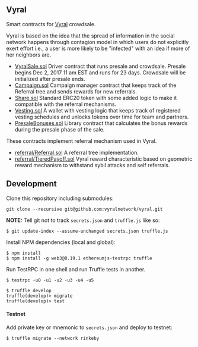## Vyral
Smart contracts for [Vyral](https://vyral.network) crowdsale.

Vyral is based on the idea that the spread of information in the social network happens through contagion model 
in which users do not explicitly exert effort i.e., a user is more likely to be "infected" with an idea if more 
of her neighbors are.

* [VyralSale.sol](contracts/VyralSale.sol) Driver contract that runs presale and crowdsale. Presale begins Dec 2, 2017 11 am EST 
  and runs for 23 days. Crowdsale will be initialized after presale ends.
* [Campaign.sol](contracts/Campaign.sol) Campaign manager contract that keeps track of the Referral tree and sends rewards for new referrals.
* [Share.sol](contracts/Share.sol) Standard ERC20 token with some added logic to make it compatible with the referral mechanisms.
* [Vesting.sol](contracts/Vesting.sol) A wallet with vesting logic that keeps track of registered vesting schedules and unlocks tokens over time for team and partners.
* [PresaleBonuses.sol](contracts/PresaleBonuses.sol) Library contract that calculates the bonus rewards during the presale phase of the sale.

These contracts implement referral mechanism used in Vyral.

* [referral/Referral.sol](contracts/referral/Referral.sol) A referral tree implementation.
* [referral/TieredPayoff.sol](contracts/referral/TieredPayoff.sol) Vyral reward characteristic based on geometric reward mechanism to withstand sybil attacks and self referrals.


## Development

Clone this repository including submodules:
```
git clone --recursive git@github.com:vyralnetwork/vyral.git
```

**NOTE:** Tell git not to track `secrets.json` and `truffle.js` like so:
```
$ git update-index --assume-unchanged secrets.json truffle.js
```

Install NPM dependencies (local and global):
```
$ npm install
$ npm install -g web3@0.19.1 ethereumjs-testrpc truffle 
``` 
Run TestRPC in one shell and run Truffle tests in another.
```
$ testrpc -u0 -u1 -u2 -u3 -u4 -u5
```
```
$ truffle develop
truffle(develop)> migrate
truffle(develop)> test
```

#### Testnet
Add private key or mnemonic to `secrets.json` and deploy to testnet:
```
$ truffle migrate --network rinkeby
```
